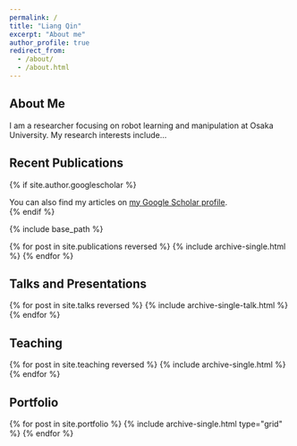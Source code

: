 ```yaml
---
permalink: /
title: "Liang Qin"
excerpt: "About me"
author_profile: true
redirect_from: 
  - /about/
  - /about.html
---
```


<div id="about-me">
<h2>About Me</h2>

I am a researcher focusing on robot learning and manipulation at Osaka University. My research interests include...
</div>

<div id="recent-publications">
<h2>Recent Publications</h2>

{% if site.author.googlescholar %}
  <div class="publications-section">
    You can also find my articles on <a href="{{site.author.googlescholar}}">my Google Scholar profile</a>.
  </div>
{% endif %}

{% include base_path %}

{% for post in site.publications reversed %}
  {% include archive-single.html %}
{% endfor %}
</div>

<div id="talks-and-presentations">
<h2>Talks and Presentations</h2>

{% for post in site.talks reversed %}
  {% include archive-single-talk.html %}
{% endfor %}
</div>

<div id="teaching">
<h2>Teaching</h2>

{% for post in site.teaching reversed %}
  {% include archive-single.html %}
{% endfor %}
</div>

<div id="portfolio">
<h2>Portfolio</h2>

{% for post in site.portfolio %}
  {% include archive-single.html type="grid" %}
{% endfor %}
</div>
